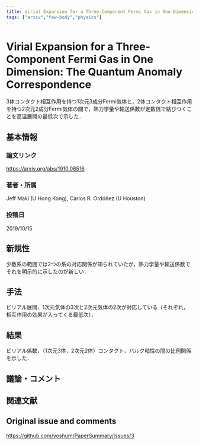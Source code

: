 ```yaml
---
title: Virial Expansion for a Three-Component Fermi Gas in One Dimension: The Quantum Anomaly Correspondence
tags: ["arxiv","few-body","physics"]
---
```


# Virial Expansion for a Three-Component Fermi Gas in One Dimension: The Quantum Anomaly Correspondence

3体コンタクト相互作用を持つ1次元3成分Fermi気体と，2体コンタクト相互作用を持つ2次元2成分Fermi気体の間で，熱力学量や輸送係数が定数倍で結びつくことを高温展開の最低次で示した．

## 基本情報
### 論文リンク
https://arxiv.org/abs/1910.06516

### 著者・所属
Jeff Maki (U Hong Kong), Carlos R. Ordóñez (U Houston)

### 投稿日
2019/10/15

## 新規性

少数系の範囲では2つの系の対応関係が知られていたが，熱力学量や輸送係数でそれを明示的に示したのが新しい．

## 手法

ビリアル展開．1次元気体の3次と2次元気体の2次が対応している（それぞれ，相互作用の効果が入ってくる最低次）．

## 結果

ビリアル係数，（1次元3体，2次元2体）コンタクト，バルク粘性の間の比例関係を示した．

## 議論・コメント

## 関連文献


## Original issue and comments

https://github.com/yoshum/PaperSummary/issues/3
